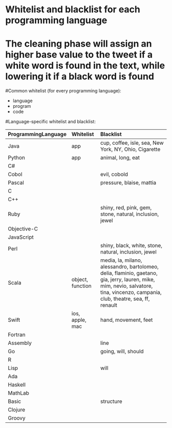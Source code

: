 # Whitelist and blacklist for each programming language
# The cleaning phase will assign an higher base value to the tweet if a white word is found in the text, while lowering it if a black word is found

#Common whitelist (for every programming language):
 * language
 * program
 * code


#Language-specific whitelist and blacklist:

ProgrammingLanguage | Whitelist | Blacklist 
:------------------ | :---------| :----------
Java | app | cup, coffee, isle, sea, New York, NY, Ohio, Cigarette
Python |  app | animal, long, eat
C# |  | 
Cobol |  | evil, cobold
Pascal | | pressure, blaise, mattia
C | | 
C++ | | 
Ruby | | shiny, red, pink, gem, stone, natural, inclusion, jewel 
Objective-C | | 
JavaScript | | 
Perl | | shiny, black, white, stone, natural, inclusion, jewel 
Scala | object, function | media, la, milano, alessandro, bartolomeo, delia, flaminio, gaetano, gia, jerry, lauren, mike, mim, nevio, salvatore, tina, vincenzo, campania, club, theatre, sea, ff, renault
Swift | ios, apple, mac | hand, movement, feet 
Fortran | | 
Assembly | | line
Go | | going, will, should
R | | 
Lisp | | will
Ada | | 
Haskell | | 
MathLab | | 
Basic | | structure
Clojure | | 
Groovy | | 